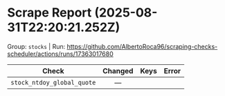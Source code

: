 # Scrape Report (2025-08-31T22:20:21.252Z)

Group: `stocks`  |  Run: https://github.com/AlbertoRoca96/scraping-checks-scheduler/actions/runs/17363017680

| Check | Changed | Keys | Error |
|---|:---:|:--|:--|
| `stock_ntdoy_global_quote` | — |  |  |
